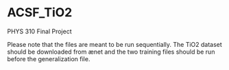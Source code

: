 # ACSF_TiO2
PHYS 310 Final Project


Please note that the files are meant to be run sequentially. The TiO2 dataset should be downloaded from ænet and the two training files should be run before the generalization file.
